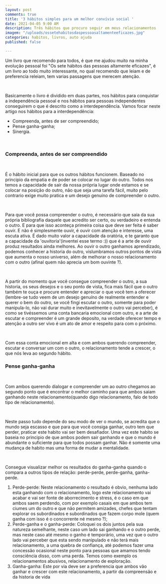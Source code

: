 ```yaml
---
layout: post
comments: true
title: '3 hábitos simples para um melhor convívio social '
date: 2021-04-05 9:00 AM
description: Três hábitos que procuro seguir em meus relacionamentos
imagem: "/uploads/ossetehabitosdaspessoasaltamenteeficazes.jpg"
categories: habitos, livros, auto ajuda
published: false

---
```

Um livro que recomendo para todos, é que me ajudou muito na minha evolução pessoal foi "Os sete hábitos das pessoas altamente eficazes", é um livro ao todo muito interessante, no qual recomendo que leiam e de preferencia releiam, tem varias passagens  que merecem atenção.

<br>

Basicamente o livro é dividido em duas partes, nos hábitos para conquistar a independência pessoal e nos hábitos para pessoas independentes conseguirem o que é descrito como a interdependência. Vamos focar neste artigo nos hábitos para a interdependência:

* Compreenda, antes de ser compreendido;
* Pense ganha-ganha;
* Sinergia.

<br>

### Compreenda, antes de ser compreendido

<br>

É o hábito inicial para que os outros hábitos funcionem. Baseado no principio da empatia e de poder se colocar no lugar do outro. Todos nos temos a capacidade de sair da nossa própria lugar onde estamos e se colocar na posição do outro, não que seja uma tarefa fácil, muito pelo contrario exige muito pratica e um desejo genuíno de compreender o outro. 

<br>

Para que você possa compreender o outro, é necessário que saia da sua própria bibliografia daquele que acredito ser certo, ou verdadeiro e entenda o outro. E para que isso aconteça primeira coisa que deve ser feita é saber ouvir. E não é simplesmente ouvir, é ouvir com atenção e interesse, uma escuta ativa. É dado muito valor a capacidade da oratória, e te garanto que a capacidade da 'ouvitoria'(inventei esse termo :)) que é a arte de ouvir produz resultados ainda melhores. Ao ouvir o outro ganhamos aprendizado, podemos conhecer a historia do outro, vislumbramos outros pontos de vista que aumenta o nosso universo, além de melhorar o nosso relacionamento com o outro (afinal quem não aprecia um bom ouvinte ?).

<br>

A partir do momento que você consegue compreender o outro, a sua historia, os seus desejos e o seu  ponto de vista, fica mais fácil que o outro também te ouça e procure entender e apreciar o que você tem a oferecer (lembre-se tudo veem de um desejo genuíno de realmente entender e querer o bem do outro, se você fingi escutar o outro, somente para poder manipula-lo, não vai durar muito e inevitavelmente o outro vai perceber), é como se tivéssemos uma conta bancaria emocional com outro, e a arte de escutar e compreender é um grande deposito, na verdade oferecer tempo e atenção a outro ser vivo é um ato de amor e respeito para com o próximo.

<br>

Com essa conta emocional em alta e com ambos querendo compreender, escutar e conversar um com o outro, o relacionamento tende a crescer, o que nós leva ao segundo hábito.

### Pense ganha-ganha

<br>

Com ambos querendo dialogar e compreender um ao outro chegamos ao segundo ponto que é encontrar o melhor caminho para que ambos saiam ganhando neste relacionamento(quando digo relacionamento, falo de todo tipo de relacionamento). 

<br>

Neste passo tudo depende do seu modo de ver o mundo, se acredita que o mundo seja escasso e que para que você consiga ganhar, outro tem que perder, praticar este habito vai ser bem desafiador. Uma vez este habito se baseia no principio de que ambos podem sair ganhando e que o mundo é abundante o suficiente para que todos possam ganhar. Não é somente uma mudança de habito mas uma forma de mudar a mentalidade. 

<br>

Consegue visualizar melhor os resultados do ganha-ganha quando o compara a outros tipos de relação: perde-perde, perde-ganha, ganha-perde.

1. Perde-perde: Neste relacionamento o resultado é obvio, nenhuma lado esta ganhando com o relacionamento, logo este relacionamento vai acabar e vai ser fonte de aborrecimento e stress, é o caso em que ambos saem perdendo, com por exemplo casais em que ambos tem ciumes um do outro e que não permitem amizades, chefes que tentam explorar os subordinados e subordinados que fazem corpo mole (quem ganha com isso é o concorrente né mesmo ?);
2. Perde-ganha e o ganha-perde: Coloquei os dois juntos pela sua natureza semelhante, neste caso um lado sai ganhando e o outro perde, mas neste caso até mesmo o ganho é temporário, uma vez que o outro lado vai perceber que esta sendo manipulado e não terá mais relacionamento, a uma quebra de confiança, até podemos fazer uma concessão ocasional neste ponto para pessoas que amamos tendo consciência disso, com uma perda. Temos como exemplo os relacionamentos abusivos, relacionamento de exploração.
3. Ganha-ganha: Este por via deve ser a preferencia que ambos vão ganhar e crescer com este relacionamento, a partir da compreensão e da historia de vida   